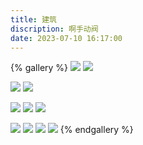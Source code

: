 ```yaml
---
title: 建筑
discription: 啊手动阀
date: 2023-07-10 16:17:00
---
```



{% gallery %}
![](https://yh-blog-photos.oss-cn-beijing.aliyuncs.com/IMG_0518.jpg)
![](https://yh-blog-photos.oss-cn-beijing.aliyuncs.com/IMG_0580.jpg)

![](https://yh-blog-photos.oss-cn-beijing.aliyuncs.com/IMG_6902%2820230222-001437%29.JPG)
![](https://yh-blog-photos.oss-cn-beijing.aliyuncs.com/IMG_7010.PNG)

![](https://yh-blog-photos.oss-cn-beijing.aliyuncs.com/%E5%BB%BA%E7%AD%91/IMG_1616_1.jpg)
![](https://yh-blog-photos.oss-cn-beijing.aliyuncs.com/%E5%BB%BA%E7%AD%91/IMG_1616.jpg)
![](https://yh-blog-photos.oss-cn-beijing.aliyuncs.com/%E5%BB%BA%E7%AD%91/IMG_1512.jpg)

![](https://yh-blog-photos.oss-cn-beijing.aliyuncs.com/%E5%BB%BA%E7%AD%91/IMG_0639.png)
![](https://yh-blog-photos.oss-cn-beijing.aliyuncs.com/%E5%BB%BA%E7%AD%91/IMG_0612_1.jpg)
![](https://yh-blog-photos.oss-cn-beijing.aliyuncs.com/%E5%BB%BA%E7%AD%91/IMG_0533.png)
![](https://yh-blog-photos.oss-cn-beijing.aliyuncs.com/%E5%BB%BA%E7%AD%91/IMG_1077.png)
{% endgallery %}
